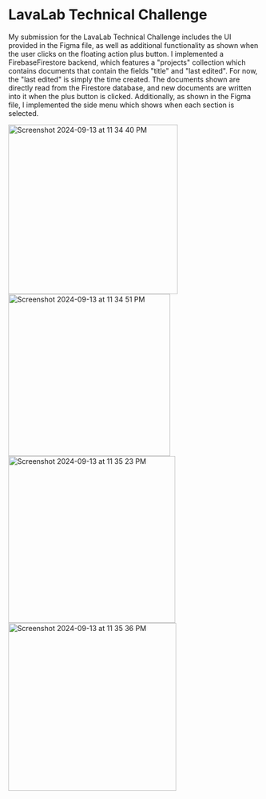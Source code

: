 # LavaLab Technical Challenge
My submission for the LavaLab Technical Challenge includes the UI provided in the Figma file, as well as additional functionality as shown when the user clicks on the floating action plus button. I implemented a FirebaseFirestore backend, which features a "projects" collection which contains documents that contain the fields "title" and "last edited". For now, the "last edited" is simply the time created. The documents shown are directly read from the Firestore database, and new documents are written into it when the plus button is clicked. Additionally, as shown in the Figma file, I implemented the side menu which shows when each section is selected.

<img width="339" alt="Screenshot 2024-09-13 at 11 34 40 PM" src="https://github.com/user-attachments/assets/d2153479-248a-4c59-8c7f-7a350383c37d">
<img width="324" alt="Screenshot 2024-09-13 at 11 34 51 PM" src="https://github.com/user-attachments/assets/71664bbb-67e9-419a-9355-8aae72dae412">
<img width="334" alt="Screenshot 2024-09-13 at 11 35 23 PM" src="https://github.com/user-attachments/assets/6d1fe82e-9629-4f51-a4b3-ece4cf977888">
<img width="336" alt="Screenshot 2024-09-13 at 11 35 36 PM" src="https://github.com/user-attachments/assets/0a4aa712-34c9-41be-bba7-57ef4f41d4b8">

